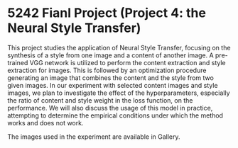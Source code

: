 # 5242 Fianl Project (Project 4: the Neural Style Transfer)

This project studies the application of Neural Style Transfer, focusing on the synthesis of a style
from one image and a content of another image. A pre-trained VGG network is utilized to
perform the content extraction and style extraction for images. This is followed by an optimization
procedure generating an image that combines the content and the style from two given images. In
our experiment with selected content images and style images, we plan to investigate the effect of
the hyperparameters, especially the ratio of content and style weight in the loss function, on the
performance. We will also discuss the usage of this model in practice, attempting to determine the
empirical conditions under which the method works and does not work.

The images used in the experiment are available in Gallery.
